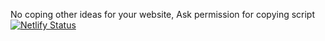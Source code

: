 No coping other ideas for your website, Ask permission for copying script
[![Netlify Status](https://api.netlify.com/api/v1/badges/bfb6cd7a-43fb-47d2-a89b-0f18c427a766/deploy-status)](https://app.netlify.com/sites/strength-simulator-game/deploys)
